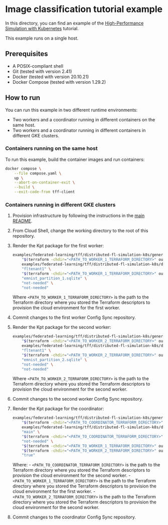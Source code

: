 # Image classification tutorial example

In this directory, you can find an example of the
[High-Performance Simulation with Kubernetes](https://www.tensorflow.org/federated/tutorials/high_performance_simulation_with_kubernetes)
tutorial.

This example runs on a single host.

## Prerequisites

- A POSIX-compliant shell
- Git (tested with version 2.41)
- Docker (tested with version 20.10.21)
- Docker Compose (tested with version 1.29.2)

## How to run

You can run this example in two different runtime environments:

- Two workers and a coordinator running in different containers on the same host.
- Two workers and a coordinator running in different containers in different GKE clusters.

### Containers running on the same host

To run this example, build the container images and run containers:

```sh
docker compose \
    --file compose.yaml \
    up \
    --abort-on-container-exit \
    --build \
    --exit-code-from tff-client
```

### Containers running in different GKE clusters

1. Provision infrastructure by following the instructions in the [main README](../../../../README.md).
1. From Cloud Shell, change the working directory to the root of this repository.
1. Render the Kpt package for the first worker:

    ```sh
    examples/federated-learning/tff/distributed-fl-simulation-k8s/generate-example-tff-workload-descriptors.sh \
        "$(terraform -chdir="<PATH_TO_WORKER_1_TERRAFORM_DIRECTORY>" output -raw config_sync_repository_path)/tenants/fltenant1" \
        examples/federated-learning/tff/distributed-fl-simulation-k8s/distributed-fl-workload-pkg \
        "fltenant1" \
        "$(terraform -chdir="<PATH_TO_WORKER_1_TERRAFORM_DIRECTORY>" output -raw tff_example_kubernetes_service_account_name)" \
        "emnist_partition_1.sqlite" \
        "not-needed" \
        "not-needed"
    ```

    Where `<PATH_TO_WORKER_1_TERRAFORM_DIRECTORY>` is the path to the Terraform
    directory where you stored the Terraform descriptors to provision the cloud
    environment for the first worker.

1. Commit changes to the first worker Config Sync repository.
1. Render the Kpt package for the second worker:

    ```sh
    examples/federated-learning/tff/distributed-fl-simulation-k8s/generate-example-tff-workload-descriptors.sh \
        "$(terraform -chdir="<PATH_TO_WORKER_2_TERRAFORM_DIRECTORY>" output -raw config_sync_repository_path)/tenants/fltenant1" \
        examples/federated-learning/tff/distributed-fl-simulation-k8s/distributed-fl-workload-pkg \
        "fltenant1" \
        "$(terraform -chdir="<PATH_TO_WORKER_2_TERRAFORM_DIRECTORY>" output -raw tff_example_kubernetes_service_account_name)" \
        "emnist_partition_2.sqlite" \
        "not-needed" \
        "not-needed"
    ```

    Where `<PATH_TO_WORKER_2_TERRAFORM_DIRECTORY>` is the path to the Terraform
    directory where you stored the Terraform descriptors to provision the cloud
    environment for the second worker.

1. Commit changes to the second worker Config Sync repository.
1. Render the Kpt package for the coordinator:

    ```sh
    examples/federated-learning/tff/distributed-fl-simulation-k8s/generate-example-tff-workload-descriptors.sh \
        "$(terraform -chdir="<PATH_TO_COORDINATOR_TERRAFORM_DIRECTORY>" output -raw config_sync_repository_path)/tenants/main" \
        examples/federated-learning/tff/distributed-fl-simulation-k8s/distributed-fl-workload-pkg \
        "main" \
        "$(terraform -chdir="<PATH_TO_COORDINATOR_TERRAFORM_DIRECTORY>" output -raw tff_example_kubernetes_service_account_name)" \
        "not-needed" \
        "$(terraform -chdir="<PATH_TO_WORKER_1_TERRAFORM_DIRECTORY>" output -raw tff_example_worker_external_ip_address)" \
        "$(terraform -chdir="<PATH_TO_WORKER_2_TERRAFORM_DIRECTORY>" output -raw tff_example_worker_external_ip_address)" \
        "true"
    ```

    Where:
        - `<PATH_TO_COORDINATOR_TERRAFORM_DIRECTORY>` is the path to the
            Terraform directory where you stored the Terraform descriptors to
            provision the cloud environment for the second worker.
        - `<PATH_TO_WORKER_1_TERRAFORM_DIRECTORY>` is the path to the Terraform
            directory where you stored the Terraform descriptors to provision
            the cloud environment for the first worker.
        - `<PATH_TO_WORKER_2_TERRAFORM_DIRECTORY>` is the path to the Terraform
            directory where you stored the Terraform descriptors to provision
            the cloud environment for the second worker.

1. Commit changes to the coordinator Config Sync repository.
